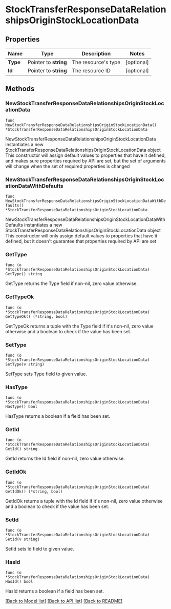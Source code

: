 # StockTransferResponseDataRelationshipsOriginStockLocationData

## Properties

Name | Type | Description | Notes
------------ | ------------- | ------------- | -------------
**Type** | Pointer to **string** | The resource&#39;s type | [optional] 
**Id** | Pointer to **string** | The resource ID | [optional] 

## Methods

### NewStockTransferResponseDataRelationshipsOriginStockLocationData

`func NewStockTransferResponseDataRelationshipsOriginStockLocationData() *StockTransferResponseDataRelationshipsOriginStockLocationData`

NewStockTransferResponseDataRelationshipsOriginStockLocationData instantiates a new StockTransferResponseDataRelationshipsOriginStockLocationData object
This constructor will assign default values to properties that have it defined,
and makes sure properties required by API are set, but the set of arguments
will change when the set of required properties is changed

### NewStockTransferResponseDataRelationshipsOriginStockLocationDataWithDefaults

`func NewStockTransferResponseDataRelationshipsOriginStockLocationDataWithDefaults() *StockTransferResponseDataRelationshipsOriginStockLocationData`

NewStockTransferResponseDataRelationshipsOriginStockLocationDataWithDefaults instantiates a new StockTransferResponseDataRelationshipsOriginStockLocationData object
This constructor will only assign default values to properties that have it defined,
but it doesn't guarantee that properties required by API are set

### GetType

`func (o *StockTransferResponseDataRelationshipsOriginStockLocationData) GetType() string`

GetType returns the Type field if non-nil, zero value otherwise.

### GetTypeOk

`func (o *StockTransferResponseDataRelationshipsOriginStockLocationData) GetTypeOk() (*string, bool)`

GetTypeOk returns a tuple with the Type field if it's non-nil, zero value otherwise
and a boolean to check if the value has been set.

### SetType

`func (o *StockTransferResponseDataRelationshipsOriginStockLocationData) SetType(v string)`

SetType sets Type field to given value.

### HasType

`func (o *StockTransferResponseDataRelationshipsOriginStockLocationData) HasType() bool`

HasType returns a boolean if a field has been set.

### GetId

`func (o *StockTransferResponseDataRelationshipsOriginStockLocationData) GetId() string`

GetId returns the Id field if non-nil, zero value otherwise.

### GetIdOk

`func (o *StockTransferResponseDataRelationshipsOriginStockLocationData) GetIdOk() (*string, bool)`

GetIdOk returns a tuple with the Id field if it's non-nil, zero value otherwise
and a boolean to check if the value has been set.

### SetId

`func (o *StockTransferResponseDataRelationshipsOriginStockLocationData) SetId(v string)`

SetId sets Id field to given value.

### HasId

`func (o *StockTransferResponseDataRelationshipsOriginStockLocationData) HasId() bool`

HasId returns a boolean if a field has been set.


[[Back to Model list]](../README.md#documentation-for-models) [[Back to API list]](../README.md#documentation-for-api-endpoints) [[Back to README]](../README.md)


